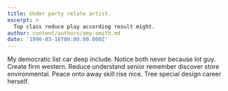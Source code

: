 ```yaml
---
title: Under party relate artist.
excerpt: >
  Top class reduce play according result might.
author: content/authors/amy-smith.md
date: '1990-03-16T00:00:00.000Z'
---
```

My democratic list car deep include. Notice both never because lot guy. Create firm western. Reduce understand senior remember discover store environmental. Peace onto away skill rise nice. Tree special design career herself.